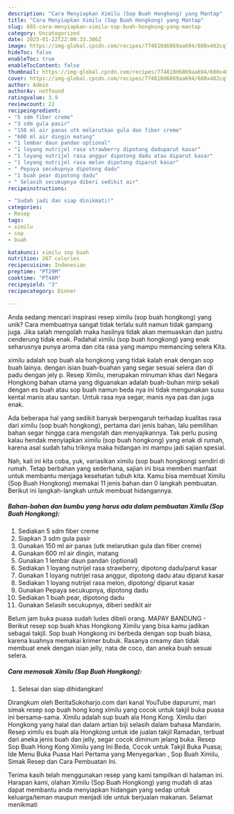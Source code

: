 ```yaml
---
description: "Cara Menyiapkan Ximilu (Sop Buah Hongkong) yang Mantap"
title: "Cara Menyiapkan Ximilu (Sop Buah Hongkong) yang Mantap"
slug: 665-cara-menyiapkan-ximilu-sop-buah-hongkong-yang-mantap
category: Uncategorized
date: 2023-01-22T22:00:33.306Z
image: https://img-global.cpcdn.com/recipes/774810d6869aa694/680x482cq70/ximilu-sop-buah-hongkong-foto-resep-utama.jpg
hideToc: false
enableToc: true
enableTocContent: false
thumbnail: https://img-global.cpcdn.com/recipes/774810d6869aa694/680x482cq70/ximilu-sop-buah-hongkong-foto-resep-utama.jpg
cover: https://img-global.cpcdn.com/recipes/774810d6869aa694/680x482cq70/ximilu-sop-buah-hongkong-foto-resep-utama.jpg
author: Admin
authorAv: notfound
ratingvalue: 3.9
reviewcount: 22
recipeingredient:
- "5 sdm fiber creme"
- "3 sdm gula pasir"
- "150 ml air panas utk melarutkan gula dan fiber creme"
- "600 ml air dingin matang"
- "1 lembar daun pandan optional"
- "1 loyang nutrijel rasa strawberry dipotong daduparut kasar"
- "1 loyang nutrijel rasa anggur dipotong dadu atau diparut kasar"
- "1 loyang nutrijel rasa melon dipotong diparut kasar"
- " Pepaya secukupnya dipotong dadu"
- "1 buah pear dipotong dadu"
- " Selasih secukupnya diberi sedikit air"
recipeinstructions:

- "Sudah jadi dan siap dinikmati!"
categories:
- Resep
tags:
- ximilu
- sop
- buah

katakunci: ximilu sop buah 
nutrition: 267 calories
recipecuisine: Indonesian
preptime: "PT29M"
cooktime: "PT48M"
recipeyield: "3"
recipecategory: Dinner

---
```





Anda sedang mencari inspirasi resep ximilu (sop buah hongkong) yang unik? Cara membuatnya sangat tidak terlalu sulit namun tidak gampang juga. Jika salah mengolah maka hasilnya tidak akan memuaskan dan justru cenderung tidak enak. Padahal ximilu (sop buah hongkong) yang enak seharusnya punya aroma dan cita rasa yang mampu memancing selera Kita.





ximilu adalah sop buah ala hongkong yang tidak kalah enak dengan sop buah lainya. dengan isian buah-buahan yang segar sesuai selera dan di padu dengan jely p. Resep Ximilu, merupakan minuman khas dari Negara Hongkong bahan utama yang diguanakan adalah buah-buhan mirip sekali dengan es buah atau sop buah namun beda nya ini tidak mengunakan susu kental manis atau santan. Untuk rasa nya segar, manis nya pas dan juga enak.

Ada beberapa hal yang sedikit banyak berpengaruh terhadap kualitas rasa dari ximilu (sop buah hongkong), pertama dari jenis bahan, lalu pemilihan bahan segar hingga cara mengolah dan menyajikannya. Tak perlu pusing kalau hendak menyiapkan ximilu (sop buah hongkong) yang enak di rumah, karena asal sudah tahu triknya maka hidangan ini mampu jadi sajian spesial.






Nah, kali ini kita coba, yuk, variasikan ximilu (sop buah hongkong) sendiri di rumah. Tetap berbahan yang sederhana, sajian ini bisa memberi manfaat untuk membantu menjaga kesehatan tubuh kita. Kamu bisa membuat Ximilu (Sop Buah Hongkong) memakai 11 jenis bahan dan 0 langkah pembuatan. Berikut ini langkah-langkah untuk membuat hidangannya.

<!--inarticleads1-->

##### Bahan-bahan dan bumbu yang harus ada dalam pembuatan Ximilu (Sop Buah Hongkong):

1. Sediakan 5 sdm fiber creme
1. Siapkan 3 sdm gula pasir
1. Gunakan 150 ml air panas (utk melarutkan gula dan fiber creme)
1. Gunakan 600 ml air dingin, matang
1. Gunakan 1 lembar daun pandan (optional)
1. Sediakan 1 loyang nutrijel rasa strawberry, dipotong dadu/parut kasar
1. Gunakan 1 loyang nutrijel rasa anggur, dipotong dadu atau diparut kasar
1. Sediakan 1 loyang nutrijel rasa melon, dipotong/ diparut kasar
1. Gunakan  Pepaya secukupnya, dipotong dadu
1. Sediakan 1 buah pear, dipotong dadu
1. Gunakan  Selasih secukupnya, diberi sedikit air


Belum jam buka puasa sudah ludes dibeli orang. MAPAY BANDUNG - Berikut resep sop buah khas Hongkong Ximilu yang bisa kamu jadikan sebagai takjil. Sop buah Hongkong ini berbeda dengan sop buah biasa, karena kuahnya memakai krimer bubuk. Rasanya creamy dan tidak membuat enek dengan isian jelly, nata de coco, dan aneka buah sesuai selera. 

<!--inarticleads2-->

##### Cara memasak Ximilu (Sop Buah Hongkong):


1. Selesai dan siap dihidangkan!

Dirangkum oleh BeritaSukoharjo.com dari kanal YouTube dapurumi, mari simak resep sop buah hong kong ximilu yang cocok untuk takjil buka puasa ini bersama-sama. Ximilu adalah sup buah ala Hong Kong. Ximilu dari Hongkong yang halal dan dalam artian biji selasih dalam bahasa Mandarin. Resep ximilu es buah ala Hongkong untuk ide jualan takjil Ramadan, terbuat dari aneka jenis buah dan jelly, segar cocok diminum jelang buka. Resep Sop Buah Hong Kong Ximilu yang Ini Beda, Cocok untuk Takjil Buka Puasa; Ide Menu Buka Puasa Hari Pertama yang Menyegarkan , Sop Buah Ximilu, Simak Resep dan Cara Pembuatan Ini. 

Terima kasih telah menggunakan resep yang kami tampilkan di halaman ini. Harapan kami, olahan Ximilu (Sop Buah Hongkong) yang mudah di atas dapat membantu anda menyiapkan hidangan yang sedap untuk keluarga/teman maupun menjadi ide untuk berjualan makanan. Selamat menikmati
